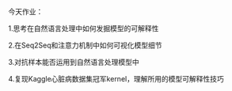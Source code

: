 







今天作业：

1.思考在自然语言处理中如何发掘模型的可解释性

2.在Seq2Seq和注意力机制中如何可视化模型细节

3.对抗样本能否运用到自然语言处理模型中

4.复现Kaggle心脏病数据集冠军kernel，理解所用的模型可解释性技巧